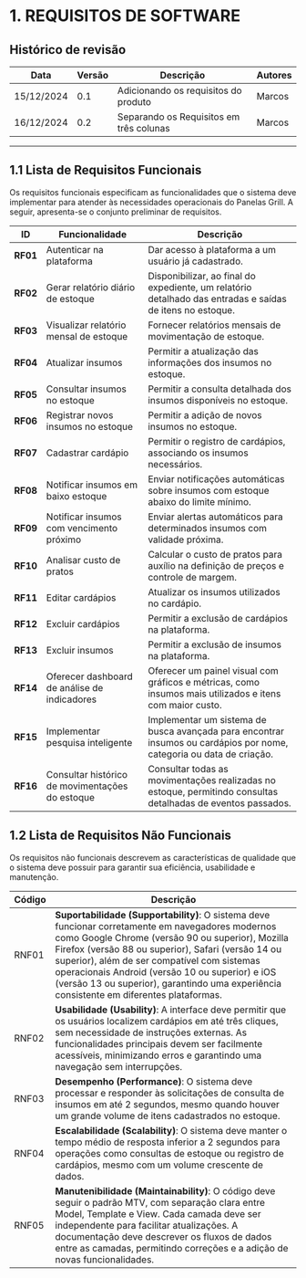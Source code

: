 # **1. REQUISITOS DE SOFTWARE**

## Histórico de revisão

|Data      |Versão    |Descrição                                |Autores|
|----------|----------|-----------------------------------------|-------|
|15/12/2024|0.1       |Adicionando os requisitos do produto     |Marcos |
|16/12/2024|0.2       |Separando os Requisitos em três colunas   |Marcos |

------------

## **1.1 Lista de Requisitos Funcionais**

Os requisitos funcionais especificam as funcionalidades que o sistema deve implementar para atender às necessidades operacionais do Panelas Grill. A seguir, apresenta-se o conjunto preliminar de requisitos.

| **ID**    | **Funcionalidade**                         | **Descrição**                                                                                     |
|-----------|--------------------------------------------|---------------------------------------------------------------------------------------------------|
| **RF01**  | Autenticar na plataforma                   | Dar acesso à plataforma a um usuário já cadastrado.                         |
| **RF02**  | Gerar relatório diário de estoque          | Disponibilizar, ao final do expediente, um relatório detalhado das entradas e saídas de itens no estoque. |
| **RF03**  | Visualizar relatório mensal de estoque     | Fornecer relatórios mensais de movimentação de estoque.                                           |
| **RF04**  | Atualizar insumos                          | Permitir a atualização das informações dos insumos no estoque.                                   |
| **RF05**  | Consultar insumos no estoque               | Permitir a consulta detalhada dos insumos disponíveis no estoque.                                |
| **RF06**  | Registrar novos insumos no estoque         | Permitir a adição de novos insumos no estoque.                                                   |
| **RF07**  | Cadastrar cardápio                         | Permitir o registro de cardápios, associando os insumos necessários.                             |
| **RF08**  | Notificar insumos em baixo estoque         | Enviar notificações automáticas sobre insumos com estoque abaixo do limite mínimo.               |
| **RF09**  | Notificar insumos com vencimento próximo   | Enviar alertas automáticos para determinados insumos com validade próxima.                       |
| **RF10**  | Analisar custo de pratos                   | Calcular o custo de pratos para auxílio na definição de preços e controle de margem.             |
| **RF11**  | Editar cardápios                           | Atualizar os insumos utilizados no cardápio.                                                     |
| **RF12**  | Excluir cardápios                          | Permitir a exclusão de cardápios na plataforma.                                                  |
| **RF13**  | Excluir insumos                            | Permitir a exclusão de insumos na plataforma.                                                    |
| **RF14**  | Oferecer dashboard de análise de indicadores | Oferecer um painel visual com gráficos e métricas, como insumos mais utilizados e itens com maior custo. |
| **RF15**  | Implementar pesquisa inteligente           | Implementar um sistema de busca avançada para encontrar insumos ou cardápios por nome, categoria ou data de criação. |
| **RF16**  | Consultar histórico de movimentações do estoque | Consultar todas as movimentações realizadas no estoque, permitindo consultas detalhadas de eventos passados. |

## **1.2 Lista de Requisitos Não Funcionais**

Os requisitos não funcionais descrevem as características de qualidade que o sistema deve possuir para garantir sua eficiência, usabilidade e manutenção.

| Código | Descrição                                                                                                                                                                                                 |
|--------|-----------------------------------------------------------------------------------------------------------------------------------------------------------------------------------------------------------|
| RNF01  | **Suportabilidade (Supportability)**: O sistema deve funcionar corretamente em navegadores modernos como Google Chrome (versão 90 ou superior), Mozilla Firefox (versão 88 ou superior), Safari (versão 14 ou superior), além de ser compatível com sistemas operacionais Android (versão 10 ou superior) e iOS (versão 13 ou superior), garantindo uma experiência consistente em diferentes plataformas. |
| RNF02  | **Usabilidade (Usability)**: A interface deve permitir que os usuários localizem cardápios em até três cliques, sem necessidade de instruções externas. As funcionalidades principais devem ser facilmente acessíveis, minimizando erros e garantindo uma navegação sem interrupções.
| RNF03  | **Desempenho (Performance)**: O sistema deve processar e responder às solicitações de consulta de insumos em até 2 segundos, mesmo quando houver um grande volume de itens cadastrados no estoque. |
| RNF04  | **Escalabilidade (Scalability)**: O sistema deve manter o tempo médio de resposta inferior a 2 segundos para operações como consultas de estoque ou registro de cardápios, mesmo com um volume crescente de dados.                                               |
| RNF05  | **Manutenibilidade (Maintainability)**: O código deve seguir o padrão MTV, com separação clara entre Model, Template e View. Cada camada deve ser independente para facilitar atualizações. A documentação deve descrever os fluxos de dados entre as camadas, permitindo correções e a adição de novas funcionalidades.                                                                         |
